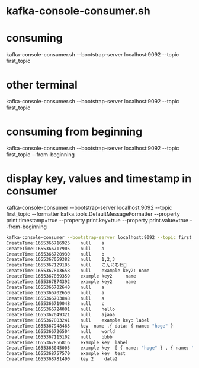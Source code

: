 # kafka-console-consumer.sh

# consuming
kafka-console-consumer.sh --bootstrap-server localhost:9092 --topic first_topic


# other terminal
kafka-console-consumer.sh --bootstrap-server localhost:9092 --topic first_topic


# consuming from beginning
kafka-console-consumer.sh --bootstrap-server localhost:9092 --topic first_topic --from-beginning

# display key, values and timestamp in consumer

kafka-console-consumer --bootstrap-server localhost:9092 --topic first_topic --formatter kafka.tools.DefaultMessageFormatter --property print.timestamp=true --property print.key=true --property print.value=true --from-beginning

```sh
kafka-console-consumer --bootstrap-server localhost:9092 --topic first_topic --formatter kafka.tools.DefaultMessageFormatter --property print.timestamp=true --property print.key=true --property print.value=true --from-beginning
CreateTime:1655366716925	null	a
CreateTime:1655366717905	null	a
CreateTime:1655366720930	null	b
CreateTime:1655367059382	null	1,2,3
CreateTime:1655367129185	null	こんにちわ💓
CreateTime:1655367813658	null	example key2: name
CreateTime:1655367869359	example key2	 name
CreateTime:1655367874392	example key2	 name
CreateTime:1655366702640	null	a
CreateTime:1655366702650	null	a
CreateTime:1655366703848	null	a
CreateTime:1655366719048	null	c
CreateTime:1655366724001	null	hello
CreateTime:1655367049321	null	ajaaa
CreateTime:1655367803241	null	example key: label
CreateTime:1655367948463	key	 name ,{ data: { name: "hoge" }
CreateTime:1655366726504	null	world
CreateTime:1655367115102	null	bbbb
CreateTime:1655367856816	example key	 label
CreateTime:1655368045005	example key	 [ { name: "hoge" } , { name: "huga" } ]
CreateTime:1655368757570	example key	 test
CreateTime:1655368781490	key 2	 data2
```